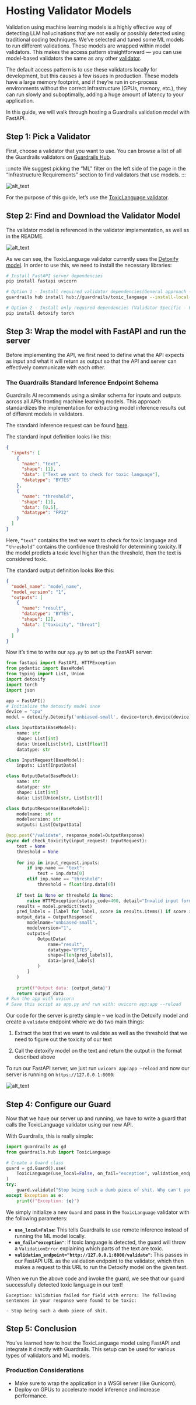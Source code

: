 # Hosting Validator Models

Validation using machine learning models is a highly effective way of detecting LLM hallucinations that are not easily or possibly detected using traditional coding techniques. We’ve selected and tuned some ML models to run different validations. These models are wrapped within model validators. This makes the access pattern straightforward — you can use model-based validators the same as any other [validator](https://www.guardrailsai.com/docs/concepts/validators).

The default access pattern is to use these validators locally for development, but this causes a few issues in production. These models have a large memory footprint, and if they’re run in on-process environments without the correct infrastructure (GPUs, memory, etc.), they can run slowly and suboptimally, adding a huge amount of latency to your application.

In this guide, we will walk through hosting a Guardrails validation model with FastAPI.

## Step 1: Pick a Validator

First, choose a validator that you want to use. You can browse a list of all the Guardrails validators on [Guardrails Hub](https://hub.guardrailsai.com/).

:::note
We suggest picking the “ML” filter on the left side of the page in the “Infrastructure Requirements” section to find validators that use models.
:::

![alt_text](./assets/infrastructure_requirements.png "image_tooltip")

For the purpose of this guide, let’s use the [ToxicLanguage validator](https://hub.guardrailsai.com/validator/guardrails/toxic_language).

## Step 2: Find and Download the Validator Model

The validator model is referenced in the validator implementation, as well as in the README.

![alt_text](./assets/validator_in_readme.png "image_tooltip")

As we can see, the ToxicLanguage validator currently uses the [Detoxify model](https://github.com/unitaryai/detoxify). In order to use this, we need to install the necessary libraries:

```bash
# Install FastAPI server dependencies
pip install fastapi uvicorn

# Option 1 - Install required validator dependencies(General approach - Requires Guardrails)
guardrails hub install hub://guardrails/toxic_language --install-local-models

# Option 2 - Install only required dependencies (Validator Specific - From README)
pip install detoxify torch
```

## Step 3: Wrap the model with FastAPI and run the server

Before implementing the API, we first need to define what the API expects as input and what it will return as output so that the API and server can effectively communicate with each other. 

### The Guardrails Standard Inference Endpoint Schema

Guardrails AI recommends using a similar schema for inputs and outputs across all APIs fronting machine learning models. This approach standardizes the implementation for extracting model inference results out of different models in validators. 

The standard inference request can be found [here](https://github.com/guardrails-ai/guardrails/blob/main/guardrails/validator_base.py#L258). 

The standard input definition looks like this: 

```json
{
  "inputs": [
    {
      "name": "text",
      "shape": [1],
      "data": ["Text we want to check for toxic language"],
      "datatype": "BYTES"
    },
    {
      "name": "threshold",
      "shape": [1],
      "data": [0.5],
      "datatype": "FP32"
    }
  ]
}
```

Here, `“text”` contains the text we want to check for toxic language and `“threshold”` contains the confidence threshold for determining toxicity. If the model predicts a toxic level higher than the threshold, then the text is considered toxic. 

The standard output definition looks like this:

```json
{
  "model_name": "model_name",
  "model_version": "1",
  "outputs": [
    {
      "name": "result",
      "datatype": "BYTES",
      "shape": [2],
      "data": ["toxicity", "threat"]
    }
  ]
}
```

Now it’s time to write our `app.py` to set up the FastAPI server:

```python
from fastapi import FastAPI, HTTPException
from pydantic import BaseModel
from typing import List, Union
import detoxify
import torch
import json

app = FastAPI()
# Initialize the detoxify model once
device = "cpu"
model = detoxify.Detoxify('unbiased-small', device=torch.device(device))

class InputData(BaseModel):
    name: str
    shape: List[int]
    data: Union[List[str], List[float]]
    datatype: str

class InputRequest(BaseModel):
    inputs: List[InputData]

class OutputData(BaseModel):
    name: str
    datatype: str
    shape: List[int]
    data: List[Union[str, List[str]]]

class OutputResponse(BaseModel):
    modelname: str
    modelversion: str
    outputs: List[OutputData]

@app.post("/validate", response_model=OutputResponse)
async def check_toxicity(input_request: InputRequest):
    text = None
    threshold = None
    
    for inp in input_request.inputs:
        if inp.name == "text":
            text = inp.data[0]
        elif inp.name == "threshold":
            threshold = float(inp.data[0])
    
    if text is None or threshold is None:
        raise HTTPException(status_code=400, detail="Invalid input format")
    results = model.predict(text)
    pred_labels = [label for label, score in results.items() if score > threshold]
    output_data = OutputResponse(
        modelname="unbiased-small",
        modelversion="1",
        outputs=[
            OutputData(
                name="result",
                datatype="BYTES",
                shape=[len(pred_labels)],
                data=[pred_labels]
            )
        ]
    )
    
    print(f"Output data: {output_data}")
    return output_data
# Run the app with uvicorn
# Save this script as app.py and run with: uvicorn app:app --reload
```

Our code for the server is pretty simple – we load in the Detoxify model and create a `validate` endpoint where we do two main things: 

1. Extract the text that we want to validate as well as the threshold that we need to figure out the toxicity of our text 

2. Call the detoxify model on the text and return the output in the format described above 

To run our FastAPI server, we just run `uvicorn app:app –reload` and now our server is running on `https://127.0.0.1:8000`: 

![alt_text](./assets/api_running.png "image_tooltip")

## Step 4: Configure our Guard

Now that we have our server up and running, we have to write a guard that calls the ToxicLanguage validator using our new API.

With Guardrails, this is really simple: 

```python
import guardrails as gd
from guardrails.hub import ToxicLanguage

# Create a Guard class
guard = gd.Guard().use(
    ToxicLanguage(use_local=False, on_fail="exception", validation_endpoint="http://127.0.0.1:8000/validate"),
)
try:
    guard.validate("Stop being such a dumb piece of shit. Why can't you comprehend this?")
except Exception as e:
    print(f"Exception: {e}")
```

We simply initialize a new `Guard` and pass in the `ToxicLanguage` validator with the following parameters:

- **`use_local=False`**: This tells Guardrails to use remote inference instead of running the ML model locally.
- **`on_fail="exception"`**: If toxic language is detected, the guard will throw a `ValidationError` explaining which parts of the text are toxic.
- **`validation_endpoint="http://127.0.0.1:8000/validate"`**: This passes in our FastAPI URL as the validation endpoint to the validator, which then makes a request to this URL to run the Detoxify model on the given text.

When we run the above code and invoke the guard, we see that our guard successfully detected toxic language in our text!

```
Exception: Validation failed for field with errors: The following sentences in your response were found to be toxic:

- Stop being such a dumb piece of shit.
```

## Step 5: Conclusion

You’ve learned how to host the ToxicLanguage model using FastAPI and integrate it directly with Guardrails. This setup can be used for various types of validators and ML models.

### Production Considerations
- Make sure to wrap the application in a WSGI server (like Gunicorn).
- Deploy on GPUs to accelerate model inference and increase performance.

